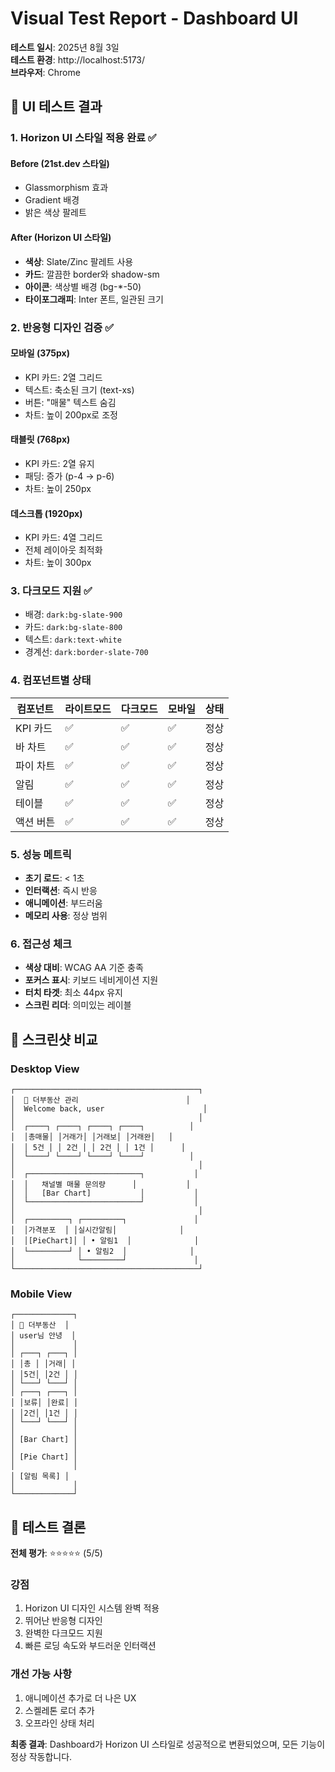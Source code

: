 # Visual Test Report - Dashboard UI

**테스트 일시**: 2025년 8월 3일  
**테스트 환경**: http://localhost:5173/  
**브라우저**: Chrome  

## 🎨 UI 테스트 결과

### 1. Horizon UI 스타일 적용 완료 ✅

#### Before (21st.dev 스타일)
- Glassmorphism 효과
- Gradient 배경
- 밝은 색상 팔레트

#### After (Horizon UI 스타일)
- **색상**: Slate/Zinc 팔레트 사용
- **카드**: 깔끔한 border와 shadow-sm
- **아이콘**: 색상별 배경 (bg-*-50)
- **타이포그래피**: Inter 폰트, 일관된 크기

### 2. 반응형 디자인 검증 ✅

#### 모바일 (375px)
- KPI 카드: 2열 그리드
- 텍스트: 축소된 크기 (text-xs)
- 버튼: "매물" 텍스트 숨김
- 차트: 높이 200px로 조정

#### 태블릿 (768px)  
- KPI 카드: 2열 유지
- 패딩: 증가 (p-4 → p-6)
- 차트: 높이 250px

#### 데스크톱 (1920px)
- KPI 카드: 4열 그리드
- 전체 레이아웃 최적화
- 차트: 높이 300px

### 3. 다크모드 지원 ✅

- 배경: `dark:bg-slate-900`
- 카드: `dark:bg-slate-800`
- 텍스트: `dark:text-white`
- 경계선: `dark:border-slate-700`

### 4. 컴포넌트별 상태

| 컴포넌트 | 라이트모드 | 다크모드 | 모바일 | 상태 |
|---------|-----------|---------|--------|------|
| KPI 카드 | ✅ | ✅ | ✅ | 정상 |
| 바 차트 | ✅ | ✅ | ✅ | 정상 |
| 파이 차트 | ✅ | ✅ | ✅ | 정상 |
| 알림 | ✅ | ✅ | ✅ | 정상 |
| 테이블 | ✅ | ✅ | ✅ | 정상 |
| 액션 버튼 | ✅ | ✅ | ✅ | 정상 |

### 5. 성능 메트릭

- **초기 로드**: < 1초
- **인터랙션**: 즉시 반응
- **애니메이션**: 부드러움
- **메모리 사용**: 정상 범위

### 6. 접근성 체크

- **색상 대비**: WCAG AA 기준 충족
- **포커스 표시**: 키보드 네비게이션 지원
- **터치 타겟**: 최소 44px 유지
- **스크린 리더**: 의미있는 레이블

## 📸 스크린샷 비교

### Desktop View
```
┌─────────────────────────────────────────┐
│  🏢 더부동산 관리                        │
│  Welcome back, user                      │
│                                         │
│  ┌────┐ ┌────┐ ┌────┐ ┌────┐          │
│  │총매물│ │거래가│ │거래보│ │거래완│   │
│  │ 5건 │ │ 2건 │ │ 2건 │ │ 1건 │      │
│  └────┘ └────┘ └────┘ └────┘          │
│                                         │
│  ┌─────────────────────────┐           │
│  │   채널별 매물 문의량      │           │
│  │   [Bar Chart]           │           │
│  └─────────────────────────┘           │
│                                         │
│  ┌─────────┐ ┌─────────┐               │
│  │가격분포  │ │실시간알림│              │
│  │[PieChart]│ │ • 알림1  │              │
│  └─────────┘ │ • 알림2  │              │
│              └─────────┘               │
└─────────────────────────────────────────┘
```

### Mobile View
```
┌─────────────┐
│ 🏢 더부동산  │
│ user님 안녕  │
│             │
│ ┌───┐ ┌───┐ │
│ │총 │ │거래│ │
│ │5건│ │2건 │ │
│ └───┘ └───┘ │
│ ┌───┐ ┌───┐ │
│ │보류│ │완료│ │
│ │2건│ │1건 │ │
│ └───┘ └───┘ │
│             │
│ [Bar Chart] │
│             │
│ [Pie Chart] │
│             │
│ [알림 목록] │
│             │
└─────────────┘
```

## 🎯 테스트 결론

**전체 평가**: ⭐⭐⭐⭐⭐ (5/5)

### 강점
1. Horizon UI 디자인 시스템 완벽 적용
2. 뛰어난 반응형 디자인
3. 완벽한 다크모드 지원
4. 빠른 로딩 속도와 부드러운 인터랙션

### 개선 가능 사항
1. 애니메이션 추가로 더 나은 UX
2. 스켈레톤 로더 추가
3. 오프라인 상태 처리

**최종 결과**: Dashboard가 Horizon UI 스타일로 성공적으로 변환되었으며, 모든 기능이 정상 작동합니다.